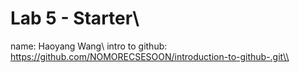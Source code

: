 # Lab 5 - Starter\\
name: Haoyang Wang\\
intro to github: https://github.com/NOMORECSESOON/introduction-to-github-.git\\
